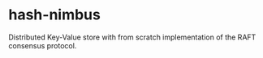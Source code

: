 # hash-nimbus
Distributed Key-Value store with from scratch implementation of the RAFT consensus protocol.
